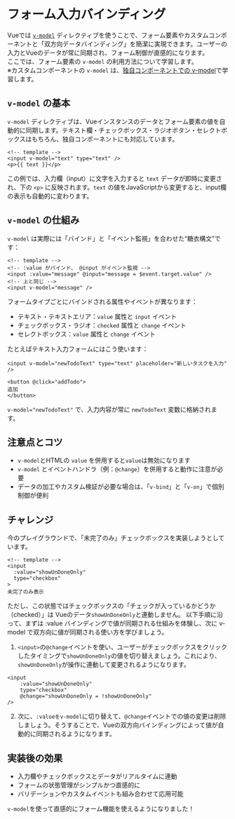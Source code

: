 # フォーム入力バインディング

Vueでは [`v-model`](https://ja.vuejs.org/api/built-in-directives.html#v-model) ディレクティブを使うことで、フォーム要素やカスタムコンポーネントと「双方向データバインディング」を簡潔に実現できます。ユーザーの入力とVueのデータが常に同期され、フォーム制御が直感的になります。  
ここでは、フォーム要素の `v-model` の利用方法について学習します。  
※カスタムコンポーネントの `v-model` は、[独自コンポーネントでの v-model](componentization-3)で学習します。

## `v-model` の基本

`v-model` ディレクティブは、Vueインスタンスのデータとフォーム要素の値を自動的に同期します。テキスト欄・チェックボックス・ラジオボタン・セレクトボックスはもちろん、独自コンポーネントにも対応しています。

```vue
<!-- template -->
<input v-model="text" type="text" />
<p>{{ text }}</p>
```

この例では、入力欄（input）に文字を入力すると `text` データが即時に変更され、下の `<p>` に反映されます。`text` の値をJavaScriptから変更すると、input欄の表示も自動的に変わります。

## `v-model` の仕組み

`v-model` は実際には「バインド」と「イベント監視」を合わせた“糖衣構文”です：

```vue
<!-- template -->
<!-- :value がバインド、 @input がイベント監視 -->
<input :value="message" @input="message = $event.target.value" />
<!-- 上と同じ -->
<input v-model="message" />
```

フォームタイプごとにバインドされる属性やイベントが異なります：

- テキスト・テキストエリア：`value` 属性と `input` イベント
- チェックボックス・ラジオ：`checked` 属性と `change` イベント
- セレクトボックス：`value` 属性と `change` イベント

たとえばテキスト入力フォームにはこう使います：

```vue
<input v-model="newTodoText" type="text" placeholder="新しいタスクを入力" />

<button @click="addTodo">
追加
</button>
```

`v-model="newTodoText"` で、入力内容が常に `newTodoText` 変数に格納されます。

## 注意点とコツ

- `v-model`とHTMLの `value` を併用すると`value`は無効になります
- `v-model` とイベントハンドラ（例：`@change`）を併用すると動作に注意が必要
- データの加工やカスタム検証が必要な場合は、「`v-bind`」と「`v-on`」で個別制御が便利

## チャレンジ

今のプレイグラウンドで、「未完了のみ」チェックボックスを実装しようとしています。

```vue
<!-- template -->
<input
  :value="showUnDoneOnly"
  type="checkbox"
>
未完了のみ表示
```

ただし、この状態ではチェックボックスの「チェックが入っているかどうか（checked）」は Vueのデータ`showUnDoneOnly`と連動しません。
以下手順に沿って、まずは :value バインディングで値が同期される仕組みを体験し、次に v-model で双方向に値が同期される使い方を学びましょう。

1. `<input>`の`@change`イベントを使い、ユーザーがチェックボックスをクリックしたタイミングで`showUnDoneOnly`の値を切り替えましょう。これにより、`showUnDoneOnly`が操作に連動して変更されるようになります。

```vue
<input
    :value="showUnDoneOnly"
    type="checkbox"
    @change="showUnDoneOnly = !showUnDoneOnly"
/>
```

2. 次に、`:valueをv-model`に切り替えて、`@change`イベントでの値の変更は削除しましょう。そうすることで、Vueの双方向バインディングによって値が自動的に同期されるようになります。

## 実装後の効果

- 入力欄やチェックボックスとデータがリアルタイムに連動
- フォームの状態管理がシンプルかつ直感的に
- バリデーションやカスタムイベントも組み合わせて応用可能

`v-model`を使って直感的にフォーム機能を使えるようになりました！
